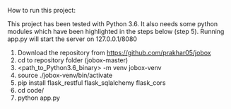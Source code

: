 How to run this project:

This project has been tested with Python 3.6. It also needs some python modules which have been highlighted in the steps below (step 5). 
Running app.py will start the server on 127.0.0.1/8080

1. Download the repository from https://github.com/prakhar05/jobox
2. cd to repository folder (jobox-master)
3. <path_to_Python3.6_binary> -m venv jobox-venv
4. source ./jobox-venv/bin/activate
5. pip install flask_restful flask_sqlalchemy flask_cors
6. cd code/
7. python app.py
